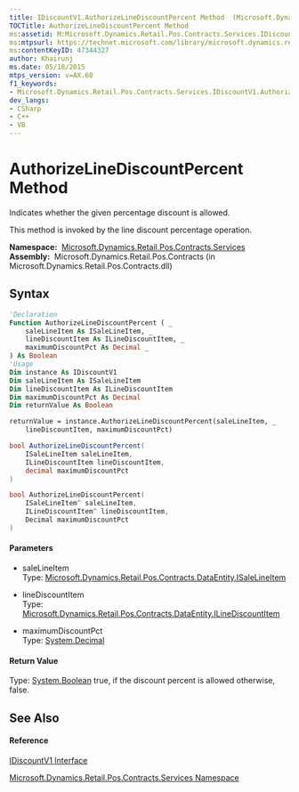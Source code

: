 ```yaml
---
title: IDiscountV1.AuthorizeLineDiscountPercent Method  (Microsoft.Dynamics.Retail.Pos.Contracts.Services)
TOCTitle: AuthorizeLineDiscountPercent Method
ms:assetid: M:Microsoft.Dynamics.Retail.Pos.Contracts.Services.IDiscountV1.AuthorizeLineDiscountPercent(Microsoft.Dynamics.Retail.Pos.Contracts.DataEntity.ISaleLineItem,Microsoft.Dynamics.Retail.Pos.Contracts.DataEntity.ILineDiscountItem,System.Decimal)
ms:mtpsurl: https://technet.microsoft.com/library/microsoft.dynamics.retail.pos.contracts.services.idiscountv1.authorizelinediscountpercent(v=AX.60)
ms:contentKeyID: 47344327
author: Khairunj
ms.date: 05/18/2015
mtps_version: v=AX.60
f1_keywords:
- Microsoft.Dynamics.Retail.Pos.Contracts.Services.IDiscountV1.AuthorizeLineDiscountPercent
dev_langs:
- CSharp
- C++
- VB
---
```


# AuthorizeLineDiscountPercent Method

Indicates whether the given percentage discount is allowed.

This method is invoked by the line discount percentage operation.

**Namespace:**  [Microsoft.Dynamics.Retail.Pos.Contracts.Services](microsoft-dynamics-retail-pos-contracts-services-namespace.md)  
**Assembly:**  Microsoft.Dynamics.Retail.Pos.Contracts (in Microsoft.Dynamics.Retail.Pos.Contracts.dll)

## Syntax

``` vb
'Declaration
Function AuthorizeLineDiscountPercent ( _
    saleLineItem As ISaleLineItem, _
    lineDiscountItem As ILineDiscountItem, _
    maximumDiscountPct As Decimal _
) As Boolean
'Usage
Dim instance As IDiscountV1
Dim saleLineItem As ISaleLineItem
Dim lineDiscountItem As ILineDiscountItem
Dim maximumDiscountPct As Decimal
Dim returnValue As Boolean

returnValue = instance.AuthorizeLineDiscountPercent(saleLineItem, _
    lineDiscountItem, maximumDiscountPct)
```

``` csharp
bool AuthorizeLineDiscountPercent(
    ISaleLineItem saleLineItem,
    ILineDiscountItem lineDiscountItem,
    decimal maximumDiscountPct
)
```

``` c++
bool AuthorizeLineDiscountPercent(
    ISaleLineItem^ saleLineItem, 
    ILineDiscountItem^ lineDiscountItem, 
    Decimal maximumDiscountPct
)
```

#### Parameters

  - saleLineItem  
    Type: [Microsoft.Dynamics.Retail.Pos.Contracts.DataEntity.ISaleLineItem](isalelineitem-interface-microsoft-dynamics-retail-pos-contracts-dataentity.md)  

<!-- end list -->

  - lineDiscountItem  
    Type: [Microsoft.Dynamics.Retail.Pos.Contracts.DataEntity.ILineDiscountItem](ilinediscountitem-interface-microsoft-dynamics-retail-pos-contracts-dataentity.md)  

<!-- end list -->

  - maximumDiscountPct  
    Type: [System.Decimal](https://technet.microsoft.com/library/1k2e8atx\(v=ax.60\))  

#### Return Value

Type: [System.Boolean](https://technet.microsoft.com/library/a28wyd50\(v=ax.60\))  
true, if the discount percent is allowed otherwise, false.  

## See Also

#### Reference

[IDiscountV1 Interface](idiscountv1-interface-microsoft-dynamics-retail-pos-contracts-services.md)

[Microsoft.Dynamics.Retail.Pos.Contracts.Services Namespace](microsoft-dynamics-retail-pos-contracts-services-namespace.md)

